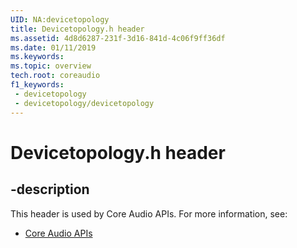 ```yaml
---
UID: NA:devicetopology
title: Devicetopology.h header
ms.assetid: 4d8d6287-231f-3d16-841d-4c06f9ff36df
ms.date: 01/11/2019
ms.keywords: 
ms.topic: overview
tech.root: coreaudio
f1_keywords:
 - devicetopology
 - devicetopology/devicetopology
---
```


# Devicetopology.h header


## -description

This header is used by Core Audio APIs. For more information, see:

- [Core Audio APIs](../_coreaudio/index.md)

